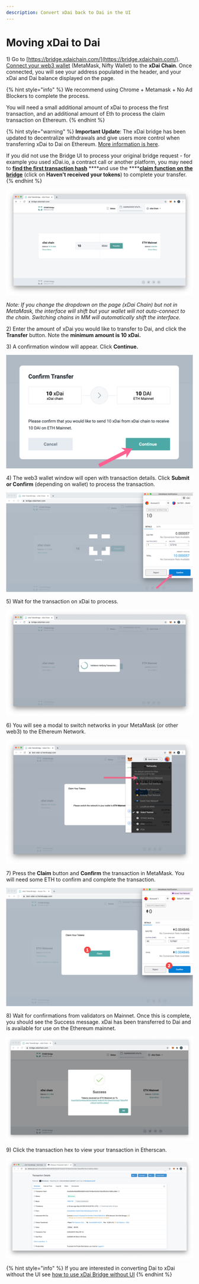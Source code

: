 ```yaml
---
description: Convert xDai back to Dai in the UI
---
```


# Moving xDai to Dai

1\) Go to [https://bridge.xdaichain.com/](https://bridge.xdaichain.com/). [Connect your web3 wallet](../wallets/metamask/metamask-setup.md) \(MetaMask, Nifty Wallet\) to the **xDai Chain**. Once connected, you will see your address populated in the header, and your xDai and Dai balance displayed on the page.  

{% hint style="info" %}
We recommend using Chrome + Metamask + No Ad Blockers to complete the process.  
  
You will need a small additional amount of xDai to process the first transaction, and an additional amount of Eth to process the claim transaction on Ethereum.
{% endhint %}

{% hint style="warning" %}
**Important Update**: The xDai bridge has been updated to decentralize withdrawals and give users more control when transferring xDai to Dai on Ethereum. [More information is here](https://forum.poa.network/t/important-changes-in-a-user-interaction-with-the-xdai-bridge/3906).   
  
If you did not use the Bridge UI to process your original bridge request - for example you used xDai.io, a contract call or another platform, you may need to [**find the first transaction hash**](find-a-transaction-hash.md) ****and use the ****[**claim function on the bridge**](find-a-transaction-hash.md#claim-your-tokens) \(click on **Haven't received your tokens**\) to complete your transfer.
{% endhint %}

![](../../.gitbook/assets/xbridge1.jpg)

_Note: If you change the dropdown on the page \(xDai Chain\) but not in MetaMask, the interface will shift but your wallet will not auto-connect to the chain. Switching chains in MM will automatically shift the interface._

2\) Enter the amount of xDai you would like to transfer to Dai, and click the **Transfer** button. Note the **minimum amount is 10 xDai.**

3\) A confirmation window will appear. Click **Continue.**

![](../../.gitbook/assets/xcontinue.jpg)

4\) The web3 wallet window will open with transaction details. Click **Submit or Confirm** \(depending on wallet\) to process the transaction.

![](../../.gitbook/assets/xbridge-2.jpg)

5\) Wait for the transaction on xDai to process. 

![](../../.gitbook/assets/xbridge3.jpg)

6\) You will see a modal to switch networks in your MetaMask \(or other web3\) to the Ethereum Network.

![](../../.gitbook/assets/1dd.jpg)

7\) Press the **Claim** button and **Confirm** the transaction in MetaMask. You will need some ETH to confirm and complete the transaction.

![](../../.gitbook/assets/2dd.jpg)

8\) Wait for confirmations from validators on Mainnet. Once this is complete, you should see the Success message.  xDai has been transferred to Dai and is available for use on the Ethereum mainnet.

![](../../.gitbook/assets/xbridge4.jpg)

9\) Click the transaction hex to view your transaction in Etherscan.

![](../../.gitbook/assets/xbridge5.jpg)

{% hint style="info" %}
If you are interested in converting Dai to xDai without the UI see [how to use xDai Bridge without UI](https://docs.tokenbridge.net/xdai-bridge/how-to-use-xdai-bridge-without-ui) 
{% endhint %}

